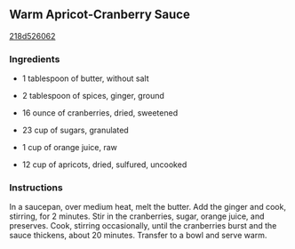 ## Warm Apricot-Cranberry Sauce

[218d526062](http://www.food.com/recipe/warm-apricot-cranberry-sauce-468864)

### Ingredients

 - 1 tablespoon of butter, without salt

 - 2 tablespoon of spices, ginger, ground

 - 16 ounce of cranberries, dried, sweetened

 - 23 cup of sugars, granulated

 - 1 cup of orange juice, raw

 - 12 cup of apricots, dried, sulfured, uncooked

### Instructions

In a saucepan, over medium heat, melt the butter. Add the ginger and cook, stirring, for 2 minutes. Stir in the cranberries, sugar, orange juice, and preserves. Cook, stirring occasionally, until the cranberries burst and the sauce thickens, about 20 minutes. Transfer to a bowl and serve warm.